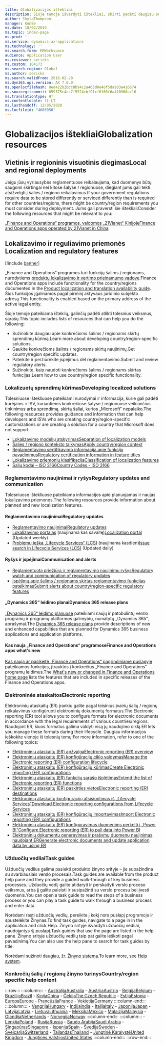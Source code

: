 ```yaml
---
title: Globalizacijos ištekliai
description: Šioje temoje išvardyti ištekliai, skirti padėti daugiau sužinoti apie konkrečiose šalyse / regionuose veikiančias funkcijas ir pasiūlymus.
author: ShylaThompson
manager: AnnBe
ms.date: 10/02/2019
ms.topic: index-page
ms.prod: ''
ms.service: dynamics-ax-applications
ms.technology: ''
ms.search.form: ERWorkspace
audience: Application User
ms.reviewer: sericks
ms.custom: 104173
ms.search.region: Global
ms.author: sericks
ms.search.validFrom: 2016-02-28
ms.dyn365.ops.version: AX 7.0.0
ms.openlocfilehash: 8ee422b2bdc8b94c2a465d0e48f5da983a410674
ms.sourcegitcommit: 659375c4cc7f5524cbf91cf6160f6a410960ac16
ms.translationtype: HT
ms.contentlocale: lt-LT
ms.lasthandoff: 12/05/2020
ms.locfileid: "4685058"
---
```

# <a name="globalization-resources"></a><span data-ttu-id="46222-103">Globalizacijos ištekliai</span><span class="sxs-lookup"><span data-stu-id="46222-103">Globalization resources</span></span>

## <a name="local-and-regional-deployments"></a><span data-ttu-id="46222-104">Vietinis ir regioninis visuotinis diegimas</span><span class="sxs-lookup"><span data-stu-id="46222-104">Local and regional deployments</span></span>
<span data-ttu-id="46222-105">Jeigu jūsų vyriausybės reglamentuose reikalaujama, kad duomenys būtų saugomi skirtingai nei kitose šalyse / regionuose, diegiant jums gali tekti atsižvelgti į šalies / regiono reikalavimus.</span><span class="sxs-lookup"><span data-stu-id="46222-105">If your government regulations require data to be stored differently or serviced differently than is required for other countries/regions, there might be country/region requirements you must consider during deployment.</span></span> <span data-ttu-id="46222-106">Jums gali praversti šie ištekliai:</span><span class="sxs-lookup"><span data-stu-id="46222-106">Consider the following resources that might be relevant to you:</span></span>

[<span data-ttu-id="46222-107">„Finance and Operations“ programos, valdomos „21Vianet“ Kinijoje</span><span class="sxs-lookup"><span data-stu-id="46222-107">Finance and Operations apps operated by 21Vianet in China</span></span>](https://docs.microsoft.com/dynamics365/unified-operations/dev-itpro/deployment/china-local-deployment)

## <a name="localization-and-regulatory-features"></a><span data-ttu-id="46222-108">Lokalizavimo ir reguliavimo priemonės​</span><span class="sxs-lookup"><span data-stu-id="46222-108">Localization and regulatory features</span></span>

[!include [banner](../includes/banner.md)]

<span data-ttu-id="46222-109">„Finance and Operations“ programos turi funkcijų šalims / regionams, nurodytiems [produktų lokalizavimo ir vertimo prieinamumo vadove](https://aka.ms/dynamics_365_international_availability_deck).</span><span class="sxs-lookup"><span data-stu-id="46222-109">Finance and Operations apps include functionality for the country/regions documented in the [Product localization and translation availability guide](https://aka.ms/dynamics_365_international_availability_deck).</span></span> <span data-ttu-id="46222-110">Šios funkcijos įgalinamos pagal pirminį aktyvaus juridinio subjekto adresą.</span><span class="sxs-lookup"><span data-stu-id="46222-110">This functionality is enabled based on the primary address of the active legal entity.</span></span> 

<span data-ttu-id="46222-111">Šioje temoje pateikiama išteklių, galinčių padėti atlikti tolesnius veiksmus, sąrašų.</span><span class="sxs-lookup"><span data-stu-id="46222-111">This topic includes lists of resources that can help you do the following:</span></span> 
- <span data-ttu-id="46222-112">Sužinokite daugiau apie konkrečioms šalims / regionams skirtų sprendimų kūrimą.</span><span class="sxs-lookup"><span data-stu-id="46222-112">Learn more about developing country/region-specific solutions.</span></span>
- <span data-ttu-id="46222-113">Gaukite konkrečioms šalims / regionams skirtų naujinimų.</span><span class="sxs-lookup"><span data-stu-id="46222-113">Get country/region specific updates.</span></span>
- <span data-ttu-id="46222-114">Pateikite ir peržiūrėkite įspėjimus dėl reglamentavimo.</span><span class="sxs-lookup"><span data-stu-id="46222-114">Submit and review regulatory alerts.</span></span>
- <span data-ttu-id="46222-115">Sužinokite, kaip naudoti konkrečioms šalims / regionams skirtas funkcijas.</span><span class="sxs-lookup"><span data-stu-id="46222-115">Learn how to use country/region specific functionality.</span></span>

### <a name="developing-localized-solutions"></a><span data-ttu-id="46222-116">Lokalizuotų sprendimų kūrimas</span><span class="sxs-lookup"><span data-stu-id="46222-116">Developing localized solutions</span></span>
<span data-ttu-id="46222-117">Tolesniuose ištekliuose pateikiami nurodymai ir informacija, kurie gali padėti kūrėjams ir ISV, kuriantiems konkrečiose šalyse / regionuose veikiančius tinkinimus arba sprendimą, skirtą šaliai, kurios „Microsoft‟ nepalaiko.</span><span class="sxs-lookup"><span data-stu-id="46222-117">The following resources provides guidance and information that can help developers and ISVs who are creating country/region-specific customizations or are creating a solution for a country that Microsoft does not support.</span></span>
-   [<span data-ttu-id="46222-118">Lokalizavimo modelių atskyrimas</span><span class="sxs-lookup"><span data-stu-id="46222-118">Separation of localization models</span></span>](separate-localization-models.md)
-   [<span data-ttu-id="46222-119">Šalies / regiono konteksto taikymas</span><span class="sxs-lookup"><span data-stu-id="46222-119">Apply country/region context</span></span>](apply-country-context.md)
-   [<span data-ttu-id="46222-120">Reglamentavimo sertifikavimo informacija apie funkcijų pavadinimus</span><span class="sxs-lookup"><span data-stu-id="46222-120">Regulatory certification information in feature titles</span></span>](regulatory-certifications.md)
-   [<span data-ttu-id="46222-121">Lokalizavimo priemonių klasifikacija</span><span class="sxs-lookup"><span data-stu-id="46222-121">Classification of localization features</span></span>](classify-localization-features.md)
-   [<span data-ttu-id="46222-122">Šalių kodai – ISO 3166</span><span class="sxs-lookup"><span data-stu-id="46222-122">Country Codes - ISO 3166</span></span>](https://www.iso.org/iso-3166-country-codes.html)

### <a name="regulatory-updates-and-communication"></a><span data-ttu-id="46222-123">Reglamentavimo naujinimai ir ryšys</span><span class="sxs-lookup"><span data-stu-id="46222-123">Regulatory updates and communication</span></span>
<span data-ttu-id="46222-124">Tolesniuose ištekliuose pateikiama informacijos apie planuojamas ir naujas lokalizavimo priemones.</span><span class="sxs-lookup"><span data-stu-id="46222-124">The following resources provide information about planned and new localization features.</span></span> 

#### <a name="regulatory-updates"></a><span data-ttu-id="46222-125">Reglamentavimo naujinimai</span><span class="sxs-lookup"><span data-stu-id="46222-125">Regulatory updates</span></span>
-   [<span data-ttu-id="46222-126">Reglamentavimo naujinimai</span><span class="sxs-lookup"><span data-stu-id="46222-126">Regulatory updates</span></span>](../../../finance/localizations/regulatory-updates.md)
-   <span data-ttu-id="46222-127">[Lokalizavimo portalas](https://mbs.microsoft.com/customersource/northamerica/ax/support/support-news/GFMLocalizationPortalMC) (naujinama kas savaitę)</span><span class="sxs-lookup"><span data-stu-id="46222-127">[Localization portal](https://mbs.microsoft.com/customersource/northamerica/ax/support/support-news/GFMLocalizationPortalMC) (Updated weekly)</span></span>
-   <span data-ttu-id="46222-128">[Problemų ieška „Lifecycle Services“ (LCS)](../lifecycle-services/issue-search-lcs.md) (naujinama kasdien)</span><span class="sxs-lookup"><span data-stu-id="46222-128">[Issue search in Lifecycle Services (LCS)](../lifecycle-services/issue-search-lcs.md) (Updated daily)</span></span>

#### <a name="communication-and-alerts"></a><span data-ttu-id="46222-129">Ryšys ir įspėjimai</span><span class="sxs-lookup"><span data-stu-id="46222-129">Communication and alerts</span></span>
-   [<span data-ttu-id="46222-130">Reglamentuota priežiūra ir reglamentavimo naujinimų ryšys</span><span class="sxs-lookup"><span data-stu-id="46222-130">Regulatory watch and communication of regulatory updates</span></span>](regulatory-watch-communication.md)
-   [<span data-ttu-id="46222-131">Įspėjimų apie šalims / regionams skirtas reglamentavimo funkcijas pateikimas</span><span class="sxs-lookup"><span data-stu-id="46222-131">Submit alerts about country/region-specific regulatory features</span></span>](submit-localization-alerts.md)

#### <a name="dynamics-365-release-plans"></a><span data-ttu-id="46222-132">„Dynamics 365“ leidimo planai</span><span class="sxs-lookup"><span data-stu-id="46222-132">Dynamics 365 release plans</span></span>
<span data-ttu-id="46222-133">[„Dynamics 365“ leidimo planuose](https://docs.microsoft.com/business-applications-release-notes/) pateikiami naujų ir patobulintų verslo programų ir programų platformos galimybių, numatytų „Dynamics 365“, aprašymai.</span><span class="sxs-lookup"><span data-stu-id="46222-133">The [Dynamics 365 release plans](https://docs.microsoft.com/business-applications-release-notes/) provide descriptions of new and enhanced capabilities that are planned for Dynamics 365 business applications and application platforms.</span></span> 

#### <a name="finance-and-operations-apps-whats-new"></a><span data-ttu-id="46222-134">Kas nauja „Finance and Operations“ programose</span><span class="sxs-lookup"><span data-stu-id="46222-134">Finance and Operations apps what's new</span></span>
<span data-ttu-id="46222-135">[Kas nauja ar pasikeitė „Finance and Operations“ pagrindiniame puslapyje](../../fin-ops/get-started/whats-new-changed.md) pateikiamos funkcijos, įtrauktos į konkrečius „Finance and Operations“ programų leidimus.</span><span class="sxs-lookup"><span data-stu-id="46222-135">The [What's new or changed in Finance and Operations home page](../../fin-ops/get-started/whats-new-changed.md) lists the features that are included in specific releases of the Finance and Operations apps.</span></span>

### <a name="electronic-reporting"></a><span data-ttu-id="46222-136">Elektroninės ataskaitos</span><span class="sxs-lookup"><span data-stu-id="46222-136">Electronic reporting</span></span>
<span data-ttu-id="46222-137">Elektroninių ataskaitų (ER) įrankiu galite pagal teisinius įvairių šalių / regionų reikalavimus konfigūruoti elektroninių dokumentų formatus.</span><span class="sxs-lookup"><span data-stu-id="46222-137">The Electronic reporting (ER) tool allows you to configure formats for electronic documents in accordance with the legal requirements of various countries/regions.</span></span> <span data-ttu-id="46222-138">Naudojant ER, šiuos formatus galima valdyti visą jų naudojimo ciklą.</span><span class="sxs-lookup"><span data-stu-id="46222-138">ER lets you manage these formats during their lifecycle.</span></span> <span data-ttu-id="46222-139">Daugiau informacijos ieškokite vienoje iš tolesnių temų:</span><span class="sxs-lookup"><span data-stu-id="46222-139">For more information, refer to one of the following topics:</span></span>
-   [<span data-ttu-id="46222-140">Elektroninių ataskaitų (ER) apžvalga</span><span class="sxs-lookup"><span data-stu-id="46222-140">Electronic reporting (ER) overview</span></span>](../analytics/general-electronic-reporting.md)
-   [<span data-ttu-id="46222-141">Elektroninių ataskaitų (ER) konfigūracijų ciklo valdymas</span><span class="sxs-lookup"><span data-stu-id="46222-141">Manage the Electronic reporting (ER) configuration lifecycle</span></span>](../analytics/general-electronic-reporting-manage-configuration-lifecycle.md)
-   [<span data-ttu-id="46222-142">Elektroninių ataskaitų (ER) konfigūracijų kūrimas</span><span class="sxs-lookup"><span data-stu-id="46222-142">Create Electronic reporting (ER) configurations</span></span>](../analytics/electronic-reporting-configuration.md)
-   [<span data-ttu-id="46222-143">Elektroninių ataskaitų (ER) funkcijų sąrašo išplėtimas</span><span class="sxs-lookup"><span data-stu-id="46222-143">Extend the list of Electronic reporting (ER) functions</span></span>](../analytics/general-electronic-reporting-formulas-list-extension.md)
-   [<span data-ttu-id="46222-144">Elektroninių ataskaitų (ER) paskirties vietos</span><span class="sxs-lookup"><span data-stu-id="46222-144">Electronic reporting (ER) destinations</span></span>](../analytics/electronic-reporting-destinations.md)
-   [<span data-ttu-id="46222-145">Elektroninių ataskaitų konfigūracijų atsisiuntimas iš „Lifecycle Services“</span><span class="sxs-lookup"><span data-stu-id="46222-145">Download Electronic reporting configurations from Lifecycle Services</span></span>](../analytics/download-electronic-reporting-configuration-lcs.md)
-   [<span data-ttu-id="46222-146">Elektroninių ataskaitų (ER) konfigūracijų importavimas</span><span class="sxs-lookup"><span data-stu-id="46222-146">Import Electronic reporting (ER) configurations</span></span>](../analytics/electronic-reporting-import-ger-configurations.md)
-   [<span data-ttu-id="46222-147">Elektroninių ataskaitų (ER) konfigūravimas duomenims perkelti į „Power BI“</span><span class="sxs-lookup"><span data-stu-id="46222-147">Configure Electronic reporting (ER) to pull data into Power BI</span></span>](../analytics/general-electronic-reporting-report-configuration-get-data-powerbi.md)
-   [<span data-ttu-id="46222-148">Elektroninių dokumentų generavimas ir prašymų duomenų naujinimas naudojant ER</span><span class="sxs-lookup"><span data-stu-id="46222-148">Generate electronic documents and update application data by using ER</span></span>](../analytics/generate-electronic-documents-update-application-data.md)

### <a name="task-guides"></a><span data-ttu-id="46222-149">Užduočių vedliai</span><span class="sxs-lookup"><span data-stu-id="46222-149">Task guides</span></span>
<span data-ttu-id="46222-150">Užduočių vedlius galima pasiekti produkto žinyno srityje – jie supažindina su svarbiausiais verslo procesais.</span><span class="sxs-lookup"><span data-stu-id="46222-150">Task guides are available from the product help pane and they provide a guided walk-through of key business processes.</span></span> <span data-ttu-id="46222-151">Užduočių vedlį galite atidaryti ir perskaityti verslo proceso veiksmus, arba jį galite paleisti ir susipažinti su verslo procesu bei įvesti duomenis.</span><span class="sxs-lookup"><span data-stu-id="46222-151">You can open a task guide to read the steps of a business process or you can play a task guide to walk through a business process and enter data.</span></span>

<span data-ttu-id="46222-152">Norėdami rasti užduočių vedlių, pereikite į kokį nors puslapį programoje ir spustelėkite Žinynas.</span><span class="sxs-lookup"><span data-stu-id="46222-152">To find task guides, navigate to a page in in the application and click Help.</span></span> <span data-ttu-id="46222-153">Žinyno srityje išvardyti užduočių vedliai, naudojantys šį puslapį.</span><span class="sxs-lookup"><span data-stu-id="46222-153">Task guides that use the page are listed in the help pane.</span></span> <span data-ttu-id="46222-154">Žinyno srityje užduočių vedlių taip pat galite ieškoti pagal pavadinimą.</span><span class="sxs-lookup"><span data-stu-id="46222-154">You can also use the help pane to search for task guides by title.</span></span>

<span data-ttu-id="46222-155">Norėdami sužinoti daugiau, žr. [Žinyno sistema](../../fin-ops/get-started/help-overview.md#task-guides).</span><span class="sxs-lookup"><span data-stu-id="46222-155">To learn more, see [Help system](../../fin-ops/get-started/help-overview.md#task-guides).</span></span>


### <a name="countryregion-specific-help-content"></a><span data-ttu-id="46222-156">Konkrečių šalių / regionų žinyno turinys</span><span class="sxs-lookup"><span data-stu-id="46222-156">Country/region specific help content</span></span>
:::row:::
    :::column:::
        - [<span data-ttu-id="46222-157">Australija</span><span class="sxs-lookup"><span data-stu-id="46222-157">Australia</span></span>](../../../finance/localizations/australia.md)
        - [<span data-ttu-id="46222-158">Austrija</span><span class="sxs-lookup"><span data-stu-id="46222-158">Austria</span></span>](../../../finance/localizations/austria.md)
        - [<span data-ttu-id="46222-159">Belgija</span><span class="sxs-lookup"><span data-stu-id="46222-159">Belgium</span></span>](../../../finance/localizations/belgium.md)
        - [<span data-ttu-id="46222-160">Brazilija</span><span class="sxs-lookup"><span data-stu-id="46222-160">Brazil</span></span>](../../../finance/localizations/brazil.md)
        - [<span data-ttu-id="46222-161">Kinija</span><span class="sxs-lookup"><span data-stu-id="46222-161">China</span></span>](../../../finance/localizations/china.md)
        - [<span data-ttu-id="46222-162">Čekija</span><span class="sxs-lookup"><span data-stu-id="46222-162">The Czech Republic</span></span>](../../../finance/localizations/czech-republic.md)
        - [<span data-ttu-id="46222-163">Estija</span><span class="sxs-lookup"><span data-stu-id="46222-163">Estonia</span></span>](../../../finance/localizations/estonia.md)
        - [<span data-ttu-id="46222-164">Europa</span><span class="sxs-lookup"><span data-stu-id="46222-164">Europe</span></span>](../../../finance/localizations/europe.md)
        - [<span data-ttu-id="46222-165">Prancūzija</span><span class="sxs-lookup"><span data-stu-id="46222-165">France</span></span>](../../../finance/localizations/france.md)
        - [<span data-ttu-id="46222-166">Vokietija</span><span class="sxs-lookup"><span data-stu-id="46222-166">Germany</span></span>](../../../finance/localizations/germany.md)
    :::column-end:::
    :::column:::
        - [<span data-ttu-id="46222-167">Vengrija</span><span class="sxs-lookup"><span data-stu-id="46222-167">Hungary</span></span>](../../../finance/localizations/hungary.md)
        - [<span data-ttu-id="46222-168">Indija</span><span class="sxs-lookup"><span data-stu-id="46222-168">India</span></span>](../../../finance/localizations/india.md)
        - [<span data-ttu-id="46222-169">Italija</span><span class="sxs-lookup"><span data-stu-id="46222-169">Italy</span></span>](../../../finance/localizations/italy.md)
        - [<span data-ttu-id="46222-170">Japonija</span><span class="sxs-lookup"><span data-stu-id="46222-170">Japan</span></span>](../../../finance/localizations/japan.md)
        - [<span data-ttu-id="46222-171">Latvija</span><span class="sxs-lookup"><span data-stu-id="46222-171">Latvia</span></span>](../../../finance/localizations/latvia.md)
        - [<span data-ttu-id="46222-172">Lietuva</span><span class="sxs-lookup"><span data-stu-id="46222-172">Lithuania</span></span>](../../../finance/localizations/lithuania.md)
        - [<span data-ttu-id="46222-173">Meksika</span><span class="sxs-lookup"><span data-stu-id="46222-173">Mexico</span></span>](../../../finance/localizations/mexico.md)
        - [<span data-ttu-id="46222-174">Malaizija</span><span class="sxs-lookup"><span data-stu-id="46222-174">Malaysia</span></span>](../../../finance/localizations/malaysia.md)
        - [<span data-ttu-id="46222-175">Olandija</span><span class="sxs-lookup"><span data-stu-id="46222-175">Netherlands</span></span>](../../../finance/localizations/netherlands.md)
        - [<span data-ttu-id="46222-176">Norvegija</span><span class="sxs-lookup"><span data-stu-id="46222-176">Norway</span></span>](../../../finance/localizations/norway.md)
    :::column-end:::
    :::column:::
        - [<span data-ttu-id="46222-177">Lenkija</span><span class="sxs-lookup"><span data-stu-id="46222-177">Poland</span></span>](../../../finance/localizations/poland.md)
        - [<span data-ttu-id="46222-178">Rusija</span><span class="sxs-lookup"><span data-stu-id="46222-178">Russia</span></span>](../../../finance/localizations/russia.md)
        - [<span data-ttu-id="46222-179">Saudo Arabija</span><span class="sxs-lookup"><span data-stu-id="46222-179">Saudi Arabia</span></span>](../../../finance/localizations/saudi-arabia.md)
        - [<span data-ttu-id="46222-180">Singapūras</span><span class="sxs-lookup"><span data-stu-id="46222-180">Singapore</span></span>](../../../finance/localizations/singapore.md)
        - [<span data-ttu-id="46222-181">Ispanija</span><span class="sxs-lookup"><span data-stu-id="46222-181">Spain</span></span>](../../../finance/localizations/spain.md)
        - [<span data-ttu-id="46222-182">Švedija</span><span class="sxs-lookup"><span data-stu-id="46222-182">Sweden</span></span>](../../../finance/localizations/sweden.md)
        - [<span data-ttu-id="46222-183">Šveicarija</span><span class="sxs-lookup"><span data-stu-id="46222-183">Switzerland</span></span>](../../../finance/localizations/switzerland.md)
        - [<span data-ttu-id="46222-184">Tailandas</span><span class="sxs-lookup"><span data-stu-id="46222-184">Thailand</span></span>](../../../finance/localizations/thailand.md)
        - [<span data-ttu-id="46222-185">Jungtinė Karalystė</span><span class="sxs-lookup"><span data-stu-id="46222-185">United Kingdom</span></span>](../../../finance/localizations/united-kingdom.md)
        - [<span data-ttu-id="46222-186">Jungtinės Valstijos</span><span class="sxs-lookup"><span data-stu-id="46222-186">United States</span></span>](../../../finance/localizations/united-states.md)
    :::column-end:::
:::row-end:::






